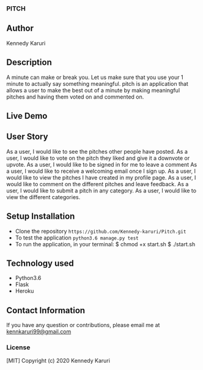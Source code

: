 ### PITCH
## Author
Kennedy Karuri
## Description
A minute can make or break you. Let us make sure that you use your 1 minute to actually say something meaningful.
pitch is an application that allows a user to make the best out of a minute by making meaningful pitches and having them voted on and commented on.
## Live Demo
## User Story
As a user, I would like to see the pitches other people have posted.
As a user, I would like to vote on the pitch they liked and give it a downvote or upvote.
As a user, I would like to be signed in for me to leave a comment
As a user, I would like to receive a welcoming email once I sign up.
As a user, I would like to view the pitches I have created in my profile page.
As a user, I would like to comment on the different pitches and leave feedback.
As a user, I would like to submit a pitch in any category.
As a user, I would like to view the different categories.
## Setup Installation
* Clone the repository
 ```https://github.com/Kennedy-karuri/Pitch.git```
* To test the application
 ```python3.6 manage.py test```
* To run the application, in your terminal:
        $ chmod +x start.sh
        $ ./start.sh
## Technology used
* Python3.6
* Flask
* Heroku
## Contact Information
If you have any question or contributions, please email me at kennkaruri99@gmail.com
### License
  [MIT] Copyright (c) 2020 Kennedy Karuri
